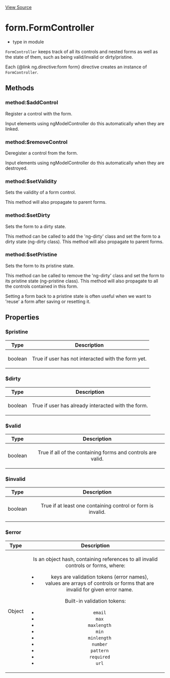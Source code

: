 

[View Source](http://github.com///tree/master/#L16084)



# form.FormController



* type in module []()






`FormController` keeps track of all its controls and nested forms as well as the state of them,
such as being valid/invalid or dirty/pristine.

Each {@link ng.directive:form form} directive creates an instance
of `FormController`.







  




## Methods
### method:$addControl
Register a control with the form.

Input elements using ngModelController do this automatically when they are linked.








### method:$removeControl
Deregister a control from the form.

Input elements using ngModelController do this automatically when they are destroyed.








### method:$setValidity
Sets the validity of a form control.

This method will also propagate to parent forms.








### method:$setDirty
Sets the form to a dirty state.

This method can be called to add the 'ng-dirty' class and set the form to a dirty
state (ng-dirty class). This method will also propagate to parent forms.








### method:$setPristine
Sets the form to its pristine state.

This method can be called to remove the 'ng-dirty' class and set the form to its pristine
state (ng-pristine class). This method will also propagate to all the controls contained
in this form.

Setting a form back to a pristine state is often useful when we want to 'reuse' a form after
saving or resetting it.











## Properties
### $pristine

| Type | Description |
| :--: | :--: |
| boolean | <p>True if user has not interacted with the form yet.</p>  |
  

### $dirty

| Type | Description |
| :--: | :--: |
| boolean | <p>True if user has already interacted with the form.</p>  |
  

### $valid

| Type | Description |
| :--: | :--: |
| boolean | <p>True if all of the containing forms and controls are valid.</p>  |
  

### $invalid

| Type | Description |
| :--: | :--: |
| boolean | <p>True if at least one containing control or form is invalid.</p>  |
  

### $error

| Type | Description |
| :--: | :--: |
| Object | <p>Is an object hash, containing references to all invalid controls or forms, where:</p> <ul> <li>keys are validation tokens (error names),</li> <li>values are arrays of controls or forms that are invalid for given error name.</li> </ul> <p> Built-in validation tokens:</p> <ul> <li><code>email</code></li> <li><code>max</code></li> <li><code>maxlength</code></li> <li><code>min</code></li> <li><code>minlength</code></li> <li><code>number</code></li> <li><code>pattern</code></li> <li><code>required</code></li> <li><code>url</code></li> </ul>  |
  





